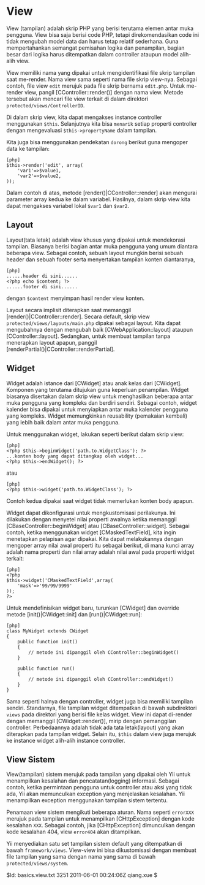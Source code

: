 View
========

View (tampilan) adalah skrip PHP yang berisi terutama elemen antar muka pengguna. View
bisa saja berisi code PHP, tetapi direkomendasikan code ini
tidak mengubah model data dan harus tetap relatif sederhana. Guna mempertahankan semangat
pemisahan logika dan penampilan, bagian besar dari logika harus ditempatkan
dalam controller ataupun model alih-alih view.

View  memiliki nama yang dipakai untuk mengidentifikasi file skrip tampilan
saat me-render. Nama view sama seperti nama file skrip view-nya.
Sebagai contoh, file view `edit` merujuk pada file skrip bernama
`edit.php`. Untuk me-render view, pangil [CController::render()] dengan
nama view. Metode tersebut akan mencari file view terkait di dalam direktori
`protected/views/ControllerID`.

Di dalam skrip view, kita dapat mengakses instance controller menggunakan
`$this`. Selanjutnya kita bisa `menarik` setiap properti controller dengan
mengevaluasi `$this->propertyName` dalam tampilan.

Kita juga bisa menggunakan pendekatan `dorong` berikut guna mengoper data ke tampilan:

~~~
[php]
$this->render('edit', array(
	'var1'=>$value1,
	'var2'=>$value2,
));
~~~

Dalam contoh di atas, metode [render()|CController::render] akan mengurai parameter array 
kedua ke dalam variabel. Hasilnya, dalam skrip view kita dapat mengakses
variabel lokal `$var1` dan `$var2`.

Layout
----------

Layout(tata letak) adalah view khusus yang dipakai untuk mendekorasi tampilan. Biasanya
berisi bagian antar muka pengguna yang umum diantara beberapa view.
Sebagai contoh, sebuah layout mungkin berisi sebuah header dan sebuah footer serta menyertakan
tampilan konten diantaranya,

~~~
[php]
......header di sini......
<?php echo $content; ?>
......footer di sini......
~~~

dengan `$content` menyimpan hasil render view konten.

Layout secara implisit diterapkan saat memanggil [render()|CController::render].
Secara default, skrip view `protected/views/layouts/main.php` dipakai sebagai
layout. Kita dapat mengubahnya dengan mengubah baik [CWebApplication::layout]
ataupun [CController::layout]. Sedangkan, untuk membuat tampilan tanpa menerapkan layout apapun,
panggil [renderPartial()|CController::renderPartial].

Widget
------

Widget adalah istance dari [CWidget] atau anak kelas dari [CWidget]. Komponen yang
terutama ditujukan guna keperluan penampilan. Widget biasanya disertakan dalam skrip
view untuk menghasilkan beberapa antar muka pengguna yang kompleks dan berdiri sendiri. Sebagai
contoh, widget kalender bisa dipakai untuk menyiapkan antar muka kalender pengguna yang 
kompleks. Widget memungkinkan reusability (pemakaian kembali) yang 
lebih baik dalam antar muka pengguna.

Untuk menggunakan widget, lakukan seperti berikut dalam skrip view:

~~~
[php]
<?php $this->beginWidget('path.to.WidgetClass'); ?>
...konten body yang dapat ditangkap oleh widget...
<?php $this->endWidget(); ?>
~~~

atau

~~~
[php]
<?php $this->widget('path.to.WidgetClass'); ?>
~~~

Contoh kedua dipakai saat widget tidak memerlukan konten body apapun.

Widget dapat dikonfigurasi untuk mengkustomisasi perilakunya. Ini dilakukan dengan
menyetel nilai properti awalnya ketika memanggil
[CBaseController::beginWidget] atau [CBaseController::widget]. Sebagai contoh,
ketika menggunakan widget [CMaskedTextField], kita ingin menetapkan pelapisan
agar dipakai. Kita dapat melakukannya dengan mengoper array nilai awal properti
itu sebagai berikut, di mana kunci array adalah nama properti dan nilai array
adalah nilai awal pada properti widget terkait:

~~~
[php]
<?php
$this->widget('CMaskedTextField',array(
	'mask'=>'99/99/9999'
));
?>
~~~

Untuk mendefinisikan widget baru, turunkan [CWidget] dan override metode
[init()|CWidget::init] dan [run()|CWidget::run]:

~~~
[php]
class MyWidget extends CWidget
{
	public function init()
	{
		// metode ini dipanggil oleh CController::beginWidget()
	}

	public function run()
	{
		// metode ini dipanggil oleh CController::endWidget()
	}
}
~~~

Sama seperti halnya dengan controller, widget juga bisa memiliki tampilan sendiri. Standarnya, file
tampilan widget ditempatkan di bawah subdirektori `views` pada direktori
yang berisi file kelas widget. View ini dapat di-render dengan memanggil
[CWidget::render()], mirip dengan pemanggilan controller. Perbedaannya adalah
tidak ada tata letak(layout) yang akan diterapkan pada tampilan widget. Selain itu,
`$this` dalam view juga merujuk ke instance widget alih-alih instance controller.


View Sistem
---------------

View(tampilan) sistem merujuk pada tampilan yang dipakai oleh Yii untuk menampilkan kesalahan dan pencatatan(logging)
informasi. Sebagai contoh, ketika permintaan pengguna untuk controller atau aksi 
yang tidak ada, Yii akan memunculkan exception yang menjelaskan kesalahan. Yii menampilkan
exception menggunakan tampilan sistem tertentu.

Penamaan view sistem mengikuti beberapa aturan. Nama seperti `errorXXX` merujuk pada
tampilan untuk menampilkan [CHttpException] dengan kode kesalahan `XXX`. Sebagai contoh, jika [CHttpException] dimunculkan dengan kode kesalahan 404, view `error404`
akan ditampilkan.

Yii menyediakan satu set tampilan sistem default yang ditempatkan di bawah
`framework/views`. View-view ini bisa dikustomisasi dengan membuat file tampilan 
yang sama dengan nama yang sama di bawah `protected/views/system`.

<div class="revision">$Id: basics.view.txt 3251 2011-06-01 00:24:06Z qiang.xue $</div>
